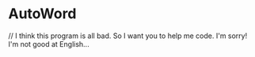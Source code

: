 # AutoWord
// I think this program is all bad. So I want you to help me code. I'm sorry! I'm not good at English...

